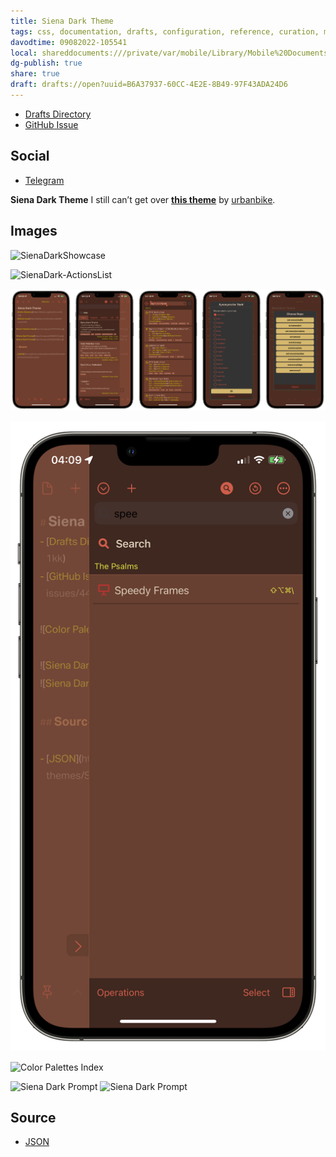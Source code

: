 ```yaml
---
title: Siena Dark Theme
tags: css, documentation, drafts, configuration, reference, curation, meta, style
davodtime: 09082022-105541
local: shareddocuments:///private/var/mobile/Library/Mobile%20Documents/iCloud~md~obsidian/Documents/OBSHIDDIAN/drafts/B6A37937-60CC-4E2E-8B49-97F43ADA24D6.md
dg-publish: true
share: true
draft: drafts://open?uuid=B6A37937-60CC-4E2E-8B49-97F43ADA24D6
---
```

- [Drafts Directory](https://directory.getdrafts.com/t/1kk)
- [GitHub Issue](https://github.com/extratone/drafts/issues/44)

## Social

- [Telegram](https://t.me/getdrafts/7)

**Siena Dark Theme**
I still can’t get over [**this theme**](https://directory.getdrafts.com/t/1kk) by [urbanbike](https://directory.getdrafts.com/search?utf8=✓&q=urbanbike).

## Images

![SienaDarkShowcase](https://i.snap.as/Yo2n0W39.png)

![SienaDark-ActionsList](https://i.snap.as/6W215dnM.png)

![SienaDarkShowcase](https://github.com/extratone/drafts/blob/main/images/1650100498842.png?raw=true)

![SienaDark-ActionsList](https://github.com/extratone/drafts/blob/main/images/1650100498569.png?raw=true)

![Color Palettes Index](https://i.snap.as/bPIGfVXO.png)

![Siena Dark Prompt](https://i.snap.as/GNQBKIS3.png)
![Siena Dark Prompt](https://i.snap.as/CnEiGKOR.png)

## Source

- [JSON](https://github.com/extratone/drafts/blob/main/themes/SienaDark.json)